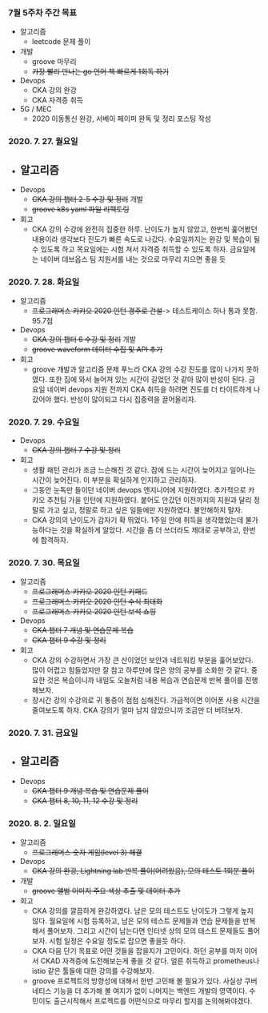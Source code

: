 ### 7월 5주차 주간 목표
- 알고리즘
  - leetcode 문제 풀이
- 개발
  - groove 마무리
  - ~~가장 빨리 만나는 go 언어 책 빠르게 1회독 하기~~
- Devops
  - CKA 강의 완강
  - CKA 자격증 취득
- 5G / MEC
  - 2020 이동통신 완강, 서베이 페이퍼 완독 및 정리 포스팅 작성

### 2020. 7. 27. 월요일
- 알고리즘
  - 
- Devops
  - ~~CKA 강의 챕터 2-5 수강 및 정리~~
  개발
  - ~~groove k8s yaml 파일 리팩토링~~
- 회고
  - CKA 강의 수강에 완전히 집중한 하루. 난이도가 높지 않았고, 한번씩 훑어봤던 내용이라 생각보다 진도가 빠른 속도로 나갔다. 수요일까지는 완강 및 복습이 될 수 있도록 하고 목요일에는 시험 쳐서 자격증 취득할 수 있도록 하자. 금요일에는 네이버 데브옵스 팀 지원서를 내는 것으로 마무리 지으면 좋을 듯

### 2020. 7. 28. 화요일
- 알고리즘
  - ~~프로그래머스 카카오 2020 인턴 경주로 건설~~-> 테스트케이스 하나 통과 못함. 95.7점
- Devops
  - ~~CKA 강의 챕터 6 수강 및 정리~~
  개발
  - ~~groove waveform 데이터 수집 및 API 추가~~
- 회고
  - groove 개발과 알고리즘 문제 푸느라 CKA 강의 수강 진도를 많이 나가지 못하였다. 또한 집에 와서 늘어져 있는 시간이 길었던 것 같아 많이 반성이 된다. 금요일 네이버 devops 지원 전까지 CKA 취득을 하려면 진도를 더 타이트하게 나갔어야 했다. 반성이 많이되고 다시 집중력을 끌어올리자.

### 2020. 7. 29. 수요일
- Devops
  - ~~CKA 강의 챕터 7 수강 및 정리~~
- 회고
  - 생활 패턴 관리가 조금 느슨해진 것 같다. 잠에 드는 시간이 늦어지고 일어나는 시간이 늦어진다. 이 부분을 확실하게 인지하고 관리하자.
  - 그동안 눈독만 들이던 네이버 devops 엔지니어에 지원하였다. 추가적으로 카카오 추천팀 가을 인턴에 지원하였다. 붙어도 안갔던 이전까지의 지원과 달리 정말로 가고 싶고, 정말로 하고 싶은 일들에만 지원하였다. 불안해하지 말자.
  - CKA 강의의 난이도가 갑자기 확 뛰었다. 1주일 안에 취득을 생각했었는데 불가능하다는 것을 확실하게 알았다. 시간을 좀 더 쓰더라도 제대로 공부하고, 한번에 합격하자.
  
### 2020. 7. 30. 목요일
- 알고리즘
  - ~~프로그래머스 카카오 2020 인턴 키패드~~
  - ~~프로그래머스 카카오 2020 인턴 수식 최대화~~
  - ~~프로그래머스 카카오 2020 인턴 보석 쇼핑~~
- Devops
  - ~~CKA 챕터 7 개념 및 연습문제 복습~~
  - ~~CKA 챕터 9 수강 및 정리~~
- 회고
  - CKA 강의 수강하면서 가장 큰 산이었던 보안과 네트워킹 부분을 훑어보았다. 많이 어렵고 힘들었지만 잘 참고 하루만에 많은 양의 공부를 소화한 것 같다. 중요한 것은 복습이니까 내일도 오늘처럼 내용 복습과 연습문제 반복 풀이를 진행해보자.
  - 장시간 강의 수강의로 귀 통증이 점점 심해진다. 가급적이면 이어폰 사용 시간을 줄여보도록 하자. CKA 강의가 얼마 남지 않았으니까 조금만 더 버텨보자.
### 2020. 7. 31. 금요일
- 알고리즘
  - 
- Devops
  - ~~CKA 챕터 9 개념 복습 및 연습문제 풀이~~
  - ~~CKA 챕터 8, 10, 11, 12 수강 및 정리~~

### 2020. 8. 2. 일요일
- 알고리즘
  - ~~프로그래머스 숫자 게임(level 3) 해결~~
- Devops
  - ~~CKA 강의 완강, Lightning lab 반복 풀이(어려웠음), 모의 테스트 1회분 풀이~~
- 개발
  - ~~groove 앨범 이미지 주요 색상 추출 및 데이터 추가~~
- 회고
  - CKA 강의를 깔끔하게 완강하였다. 남은 모의 테스트도 난이도가 그렇게 높지 않다. 월요일에 시험 등록하고, 남은 모의 테스트 문제들과 연습 문제들을 반복해서 풀어보자. 그리고 시간이 남는다면 인터넷 상의 모의 테스트 문제들도 풀어보자. 시험 일정은 수요일 정도로 잡으면 좋을듯 하다.
  - CKA 다음 단기 목표로 어떤 것들을 잡을지가 고민이다. 하던 공부를 마저 이어서 CKAD 자격증에 도전해보는게 좋을 것 같다. 얼른 취득하고 prometheus나 istio 같은 툴들에 대한 강의를 수강해보자.
  - groove 프로젝트의 방향성에 대해서 한번 고민해 볼 필요가 있다. 사실상 쿠버네티스 기능을 더 추가해 볼 여지가 없이 나머지는 백엔드 개발의 영역이다. 수민이도 출근시작해서 프로젝트를 어떤식으로 마무리 할지를 논의해봐야겠다.
